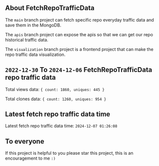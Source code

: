 ## About FetchRepoTrafficData

The `main` branch project can fetch specific repo everyday traffic data and save them in the MongoDB.

The `apis` branch project can expose the apis so that we can get our repo historical traffic data.

The `visualization` branch project is a frontend project that can make the repo traffic data visualization.

## `2022-12-30` To `2024-12-06` FetchRepoTrafficData repo traffic data

Total views data: `{ count: 1860, uniques: 445 }`

Total clones data: `{ count: 1260, uniques: 954 }`

## Latest fetch repo traffic data time

Latest fetch repo traffic data time: `2024-12-07 01:26:08`

## To everyone

If this project is helpful to you please star this project, this is an encouragement to me `:)`



